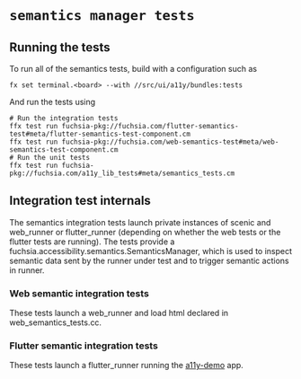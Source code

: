 # `semantics manager tests`

## Running the tests

To run all of the semantics tests, build with a configuration such as
```
fx set terminal.<board> --with //src/ui/a11y/bundles:tests
```

And run the tests using
```
# Run the integration tests
ffx test run fuchsia-pkg://fuchsia.com/flutter-semantics-test#meta/flutter-semantics-test-component.cm
ffx test run fuchsia-pkg://fuchsia.com/web-semantics-test#meta/web-semantics-test-component.cm
# Run the unit tests
ffx test run fuchsia-pkg://fuchsia.com/a11y_lib_tests#meta/semantics_tests.cm
```

## Integration test internals

The semantics integration tests launch private instances of scenic and web\_runner or
flutter\_runner (depending on whether the web tests or the flutter tests are running).
The tests provide a fuchsia.accessibility.semantics.SemanticsManager, which is used to inspect
semantic data sent by the runner under test and to trigger semantic actions in runner.

### Web semantic integration tests

These tests launch a web\_runner and load html declared in web_semantics_tests.cc.

### Flutter semantic integration tests

These tests launch a flutter\_runner running the [a11y-demo](/src/ui/a11y/bin/demo) app.

